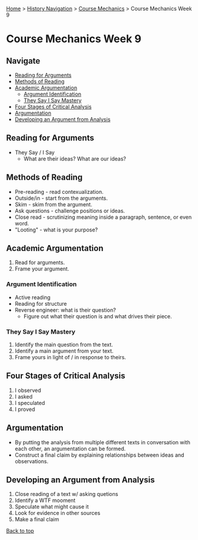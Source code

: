 [Home](https://andre-ye.github.io) > [History Navigation](https://andre-ye.github.io/history/history_navigation) > [Course Mechanics](https://andre-ye.github.io/history/history_navigation#course-mechanics) > Course Mechanics Week 9

# Course Mechanics Week 9

## Navigate
- [Reading for Arguments](#reading-for-arguments)
- [Methods of Reading](#methods-of-reading)
- [Academic Argumentation](#academic-argumentation)
  * [Argument Identification](#argument-identification)
  * [They Say I Say Mastery](#they-say-i-say-mastery)
- [Four Stages of Critical Analysis](#four-stages-of-critical-analysis)
- [Argumentation](#argumentation)
- [Developing an Argument from Analysis](#developing-an-argument-from-analysis)

## Reading for Arguments
- They Say / I Say
  - What are their ideas? What are our ideas?

## Methods of Reading
- Pre-reading - read contexualization.
- Outside/in - start from the arguments.
- Skim - skim from the argument.
- Ask questions - challenge positions or ideas.
- Close read - scrutinizing meaning inside a paragraph, sentence, or even word.
- "Looting" - what is your purpose?

## Academic Argumentation
1. Read for arguments.
2. Frame your argument.

### Argument Identification
- Active reading
- Reading for structure
- Reverse engineer: what is their question?
  - Figure out what their question is and what drives their piece.

### They Say I Say Mastery
1. Identify the main question from the text.
2. Identify a main argument from your text.
3. Frame yours in light of / in response to theirs.

## Four Stages of Critical Analysis
1. I observed
2. I asked
3. I speculated
4. I proved

## Argumentation
- By putting the analysis from multiple different texts in conversation with each other, an argumentation can be formed.
- Construct a final claim by explaining relationships between ideas and observations.

## Developing an Argument from Analysis
1. Close reading of a text w/ asking quetions
2. Identify a WTF mooment
3. Speculate what might cause it
4. Look for evidence in other sources
5. Make a final claim

[Back to top](#)
